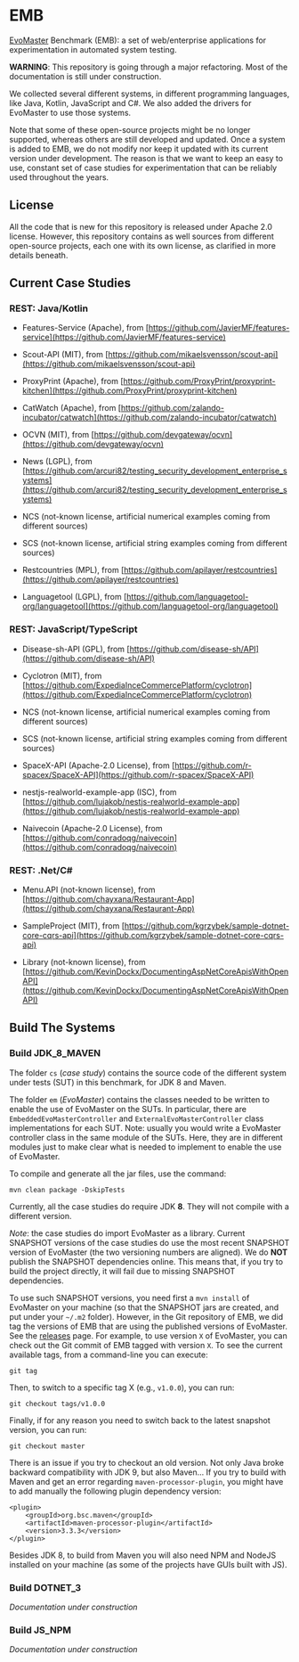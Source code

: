 # EMB
[EvoMaster](http://evomaster.org) Benchmark (EMB): 
a set of web/enterprise applications for experimentation in automated system testing.

__WARNING__: This repository is going through a major refactoring. 
Most of the documentation is still under construction. 


We collected several different systems, in different programming languages, like
Java, Kotlin, JavaScript and C#.
We also added the drivers for EvoMaster to use those systems. 

Note that some of these open-source projects might be no longer supported, whereas others are still developed and updated.
Once a system is added to EMB, we do not modify nor keep it updated with its current version under development.
The reason is that we want to keep an easy to use, constant set of case studies for experimentation that can be reliably used throughout the years. 


## License
All the code that is new for this repository is released under Apache 2.0 license. 
However, this repository contains as well sources from different open-source 
projects, each one with its own license, as clarified in more details beneath.


## Current Case Studies


### REST: Java/Kotlin

* Features-Service (Apache), from [https://github.com/JavierMF/features-service](https://github.com/JavierMF/features-service)  

* Scout-API (MIT), from [https://github.com/mikaelsvensson/scout-api](https://github.com/mikaelsvensson/scout-api)

* ProxyPrint (Apache), from [https://github.com/ProxyPrint/proxyprint-kitchen](https://github.com/ProxyPrint/proxyprint-kitchen)

* CatWatch (Apache), from [https://github.com/zalando-incubator/catwatch](https://github.com/zalando-incubator/catwatch)

* OCVN (MIT), from [https://github.com/devgateway/ocvn](https://github.com/devgateway/ocvn)

* News (LGPL), from [https://github.com/arcuri82/testing_security_development_enterprise_systems](https://github.com/arcuri82/testing_security_development_enterprise_systems) 

* NCS (not-known license, artificial numerical examples coming from different sources)
 
* SCS (not-known license, artificial string examples coming from different sources)

* Restcountries (MPL), from [https://github.com/apilayer/restcountries](https://github.com/apilayer/restcountries)

* Languagetool (LGPL), from [https://github.com/languagetool-org/languagetool](https://github.com/languagetool-org/languagetool) 


### REST: JavaScript/TypeScript

* Disease-sh-API (GPL), from [https://github.com/disease-sh/API](https://github.com/disease-sh/API)

* Cyclotron (MIT), from [https://github.com/ExpediaInceCommercePlatform/cyclotron](https://github.com/ExpediaInceCommercePlatform/cyclotron)

* NCS (not-known license, artificial numerical examples coming from different sources)
 
* SCS (not-known license, artificial string examples coming from different sources)

* SpaceX-API (Apache-2.0 License), from [https://github.com/r-spacex/SpaceX-API](https://github.com/r-spacex/SpaceX-API)

* nestjs-realworld-example-app (ISC), from [https://github.com/lujakob/nestjs-realworld-example-app](https://github.com/lujakob/nestjs-realworld-example-app)

* Naivecoin (Apache-2.0 License), from [https://github.com/conradoqg/naivecoin](https://github.com/conradoqg/naivecoin)

### REST: .Net/C# 

* Menu.API (not-known license), from [https://github.com/chayxana/Restaurant-App](https://github.com/chayxana/Restaurant-App)

* SampleProject (MIT), from [https://github.com/kgrzybek/sample-dotnet-core-cqrs-api](https://github.com/kgrzybek/sample-dotnet-core-cqrs-api)

* Library (not-known license), from [https://github.com/KevinDockx/DocumentingAspNetCoreApisWithOpenAPI](https://github.com/KevinDockx/DocumentingAspNetCoreApisWithOpenAPI)


## Build The Systems

### Build JDK_8_MAVEN

The folder `cs` (*case study*) contains the source code of the different 
system under tests (SUT) in this benchmark, for JDK 8 and Maven.

The folder `em` (*EvoMaster*) contains the classes needed to be written to enable
the use of EvoMaster on the SUTs. 
In particular, there are `EmbeddedEvoMasterController` and
`ExternalEvoMasterController` class implementations for each SUT.
Note: usually you would write a EvoMaster controller class in the same module
of the SUTs. 
Here, they are in different modules just to make clear what is needed to implement
to enable the use of EvoMaster.


To compile and generate all the jar files, use the command:

``mvn clean package -DskipTests`` 

Currently, all the case studies do require JDK __8__.
They will not compile with a different version. 

_Note_: the case studies do import EvoMaster as a library. Current SNAPSHOT
versions of the case studies do use the most recent SNAPSHOT version of EvoMaster
(the two versioning numbers are aligned).
We do __NOT__ publish the SNAPSHOT dependencies online.
This means that, if you try to build the project directly, it will fail due to 
missing SNAPSHOT dependencies. 

To use such SNAPSHOT versions, you need first a `mvn install` of EvoMaster on your 
machine (so that the SNAPSHOT jars are created, and put under your `~/.m2` folder).
However, in the Git repository of EMB, we did tag the versions of EMB that are
using the published versions of EvoMaster.
See the [releases](https://github.com/EMResearch/EMB/releases) page.
For example, to use version `X` of EvoMaster, you can check out the Git commit
of EMB tagged with version `X`. 
To see the current available tags, from a command-line you can execute:

`git tag`

Then, to switch to a specific tag X (e.g., `v1.0.0`), you can run:

`git checkout tags/v1.0.0`

Finally, if for any reason you need to switch back to the latest snapshot version, you can run:

`git checkout master` 

There is an issue if you try to checkout an old version. 
Not only Java broke backward compatibility with JDK 9, but also Maven...
If you try to build with Maven and get an error regarding
`maven-processor-plugin`, you might have to add manually
the following plugin dependency version:
```
<plugin>
    <groupId>org.bsc.maven</groupId>
    <artifactId>maven-processor-plugin</artifactId>
    <version>3.3.3</version>
</plugin>
```

Besides JDK 8, to build from Maven you will also need NPM and NodeJS installed
on your machine (as some of the projects have GUIs built with JS).


### Build DOTNET_3

*Documentation under construction*


### Build JS_NPM

*Documentation under construction*